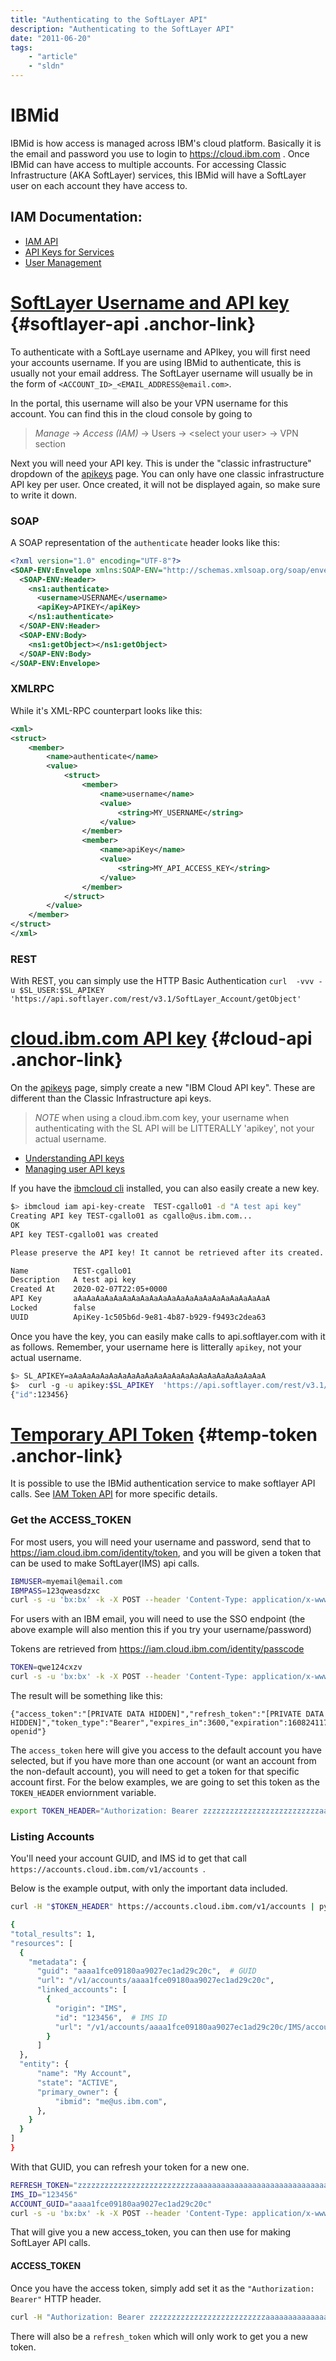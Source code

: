 ```yaml
---
title: "Authenticating to the SoftLayer API"
description: "Authenticating to the SoftLayer API"
date: "2011-06-20"
tags:
    - "article"
    - "sldn"
---
```


# IBMid

IBMid is how access is managed across IBM's cloud platform. Basically it is the email and password you use to login to https://cloud.ibm.com . Once IBMid can have access to multiple accounts. For accessing Classic Infrastructure (AKA SoftLayer) services, this IBMid will have a SoftLayer user on each account they have access to. 


## IAM Documentation:
- [IAM API](https://cloud.ibm.com/apidocs/iam-identity-token-api)
- [API Keys for Services](https://cloud.ibm.com/docs/account?topic=account-iamapikeysforservices)
- [User Management](https://cloud.ibm.com/apidocs/user-management#list-users)


# [SoftLayer Username and API key](#softlayer-api) {#softlayer-api .anchor-link}

To authenticate with a SoftLaye username and APIkey, you will first need your accounts username. If you are using IBMid to authenticate, this is usually not your email address. The SoftLayer username will usually be in the form of `<ACCOUNT_ID>_<EMAIL_ADDRESS@email.com>`. 

In the portal, this username will also be your VPN username for this account. You can find this in the cloud console by going to 
> *Manage* -> *Access (IAM)* -> Users -> \<select your user\> -> VPN section


Next you will need your API key. This is under the "classic infrastructure" dropdown of the [apikeys](https://cloud.ibm.com/iam/apikeys) page. You can only have one classic infrastructure API key per user. Once created, it will not be displayed again, so make sure to write it down.

### SOAP

A SOAP representation of the `authenticate` header looks like this:

```xml
<?xml version="1.0" encoding="UTF-8"?>
<SOAP-ENV:Envelope xmlns:SOAP-ENV="http://schemas.xmlsoap.org/soap/envelope/" xmlns:ns1="http://api.service.softlayer.com/soap/v3.1/">
  <SOAP-ENV:Header>
    <ns1:authenticate>
      <username>USERNAME</username>
      <apiKey>APIKEY</apiKey>
    </ns1:authenticate>
  </SOAP-ENV:Header>
  <SOAP-ENV:Body>
    <ns1:getObject></ns1:getObject>
  </SOAP-ENV:Body>
</SOAP-ENV:Envelope>
```

### XMLRPC

While it's XML-RPC counterpart looks like this:

```xml
<xml>
<struct>
    <member>
        <name>authenticate</name>
        <value>
            <struct>
                <member>
                    <name>username</name>
                    <value>
                        <string>MY_USERNAME</string>
                    </value>
                </member>
                <member>
                    <name>apiKey</name>
                    <value>
                        <string>MY_API_ACCESS_KEY</string>
                    </value>
                </member>
            </struct>
        </value>
    </member>
</struct>
</xml>
```


### REST
With REST, you can simply use the HTTP Basic Authentication
`curl  -vvv -u $SL_USER:$SL_APIKEY 'https://api.softlayer.com/rest/v3.1/SoftLayer_Account/getObject'`


# [cloud.ibm.com API key](#cloud-api) {#cloud-api .anchor-link}

On the [apikeys](https://cloud.ibm.com/iam/apikeys) page, simply create a new "IBM Cloud API key". These are different than the Classic Infrastructure api keys.

>*NOTE* when using a cloud.ibm.com key, your username when authenticating with the SL API will be LITTERALLY 'apikey', not your actual username.

- [Understanding API keys](https://cloud.ibm.com/docs/iam?topic=iam-manapikey#manapikey)
- [Managing user API keys](https://cloud.ibm.com/docs/iam?topic=iam-userapikey#userapikey)

If you have the [ibmcloud cli](https://cloud.ibm.com/docs/cli?topic=cli-getting-started) installed, you can also easily create a new key.

```bash
$> ibmcloud iam api-key-create  TEST-cgallo01 -d "A test api key"
Creating API key TEST-cgallo01 as cgallo@us.ibm.com...
OK
API key TEST-cgallo01 was created

Please preserve the API key! It cannot be retrieved after its created.

Name          TEST-cgallo01
Description   A test api key
Created At    2020-02-07T22:05+0000
API Key       aAaAaAaAaAaAaAaAaAaAaAaAaAaAaAaAaAaAaAaAaAaA
Locked        false
UUID          ApiKey-1c505b6d-9e81-4b87-b929-f9493c2dea63
```

Once you have the key, you can easily make calls to api.softlayer.com with it as follows. Remember, your username here is litterally `apikey`, not your actual username.

```bash
$> SL_APIKEY=aAaAaAaAaAaAaAaAaAaAaAaAaAaAaAaAaAaAaAaAaAaA
$>  curl -g -u apikey:$SL_APIKEY  'https://api.softlayer.com/rest/v3.1/SoftLayer_Account/getObject.json?objectMask=mask[id]'
{"id":123456}
```

# [Temporary API Token](#temp-token) {#temp-token .anchor-link}

It is possible to use the IBMid authentication service to make softlayer API calls. See [IAM Token API](https://cloud.ibm.com/apidocs/iam-identity-token-api) for more specific details.

### Get the ACCESS_TOKEN
For most users, you will need your username and password, send that to https://iam.cloud.ibm.com/identity/token, and you will be given a token that can be used to make SoftLayer(IMS) api calls.

```bash
IBMUSER=myemail@email.com
IBMPASS=123qweasdzxc
curl -s -u 'bx:bx' -k -X POST --header 'Content-Type: application/x-www-form-urlencoded' --header 'Accept: application/json' -d "grant_type=password&response_type=cloud_iam,ims_portal&username=$IBMUSER&password=$IBMPASS" https://iam.cloud.ibm.com/identity/token
```

For users with an IBM email, you will need to use the SSO endpoint (the above example will also mention this if you try your username/password)

Tokens are retrieved from https://iam.cloud.ibm.com/identity/passcode
```bash
TOKEN=qwe124cxzv
curl -s -u 'bx:bx' -k -X POST --header 'Content-Type: application/x-www-form-urlencoded' --header 'Accept: application/json' -d "grant_type=urn:ibm:params:oauth:grant-type:passcode&passcode=$TOKEN&response_type=cloud_iam,ims_portal" https://iam.cloud.ibm.com/identity/token
```

The result will be something like this:

```
{"access_token":"[PRIVATE DATA HIDDEN]","refresh_token":"[PRIVATE DATA HIDDEN]","token_type":"Bearer","expires_in":3600,"expiration":1608241172,"refresh_token_expiration":1610829572,"scope":"ibm openid"}
```

The `access_token` here will give you access to the default account you have selected, but if you have more than one account (or want an account from the non-default account), you will need to get a token for that specific account first.  For the below examples, we are going to set this token as the `TOKEN_HEADER` enviornment variable.

```bash
export TOKEN_HEADER="Authorization: Bearer zzzzzzzzzzzzzzzzzzzzzzzzzzaaaaaaaaaaaaaaaaaaaaaaaaaaaaaaaaaaaaaaaaaaaaasssssssssssssssssssssssssssssssdddddddddddddddddddddddddddddddddddddd"
```

### Listing Accounts

You'll need your account GUID, and IMS id to get that call `https://accounts.cloud.ibm.com/v1/accounts `.

Below is the example output, with only the important data included.

```bash
curl -H "$TOKEN_HEADER" https://accounts.cloud.ibm.com/v1/accounts | python -m json.tool

{
"total_results": 1,
"resources": [
  {
    "metadata": {
      "guid": "aaaa1fce09180aa9027ec1ad29c20c",  # GUID
      "url": "/v1/accounts/aaaa1fce09180aa9027ec1ad29c20c",
      "linked_accounts": [
        {
          "origin": "IMS",
          "id": "123456",  # IMS ID
          "url": "/v1/accounts/aaaa1fce09180aa9027ec1ad29c20c/IMS/accounts/123456"
        }
      ]
  },
  "entity": {
      "name": "My Account",
      "state": "ACTIVE",
      "primary_owner": {
          "ibmid": "me@us.ibm.com",
      },
    }
  }
]
}

```

With that GUID, you can refresh your token for a new one.

```bash
REFRESH_TOKEN="zzzzzzzzzzzzzzzzzzzzzzzzzzaaaaaaaaaaaaaaaaaaaaaaaaaaaaaaaaaaaaaaaaaaaaasssssssssssssssssssssssssssssssdddddddddddddddddddddddddddddddddddddd"
IMS_ID="123456"
ACCOUNT_GUID="aaaa1fce09180aa9027ec1ad29c20c"
curl -s -u 'bx:bx' -k -X POST --header 'Content-Type: application/x-www-form-urlencoded' --header 'Accept: application/json' -d "account=$ACCOUNT_GUID&grant_type=refresh_token&ims_account=$IMS_ID&refresh_token=$REFRESH_TOKEN&response_type=cloud_iam" https://iam.cloud.ibm.com/identity/token
```

That will give you a new access_token, you can then use for making SoftLayer API calls.


#### ACCESS_TOKEN

Once you have the access token, simply add set it as the `"Authorization: Bearer"` HTTP header.

```bash
curl -H "Authorization: Bearer zzzzzzzzzzzzzzzzzzzzzzzzzzaaaaaaaaaaaaaaaaaaaaaaaaaaaaaaaaaaaaaaaaaaaaasssssssssssssssssssssssssssssssdddddddddddddddddddddddddddddddddddddd" 'https://api.sotlayer.com/rest/v3.1/SoftLayer_Account/getObject'
```

There will also be a `refresh_token` which will only work to get you a new token.
